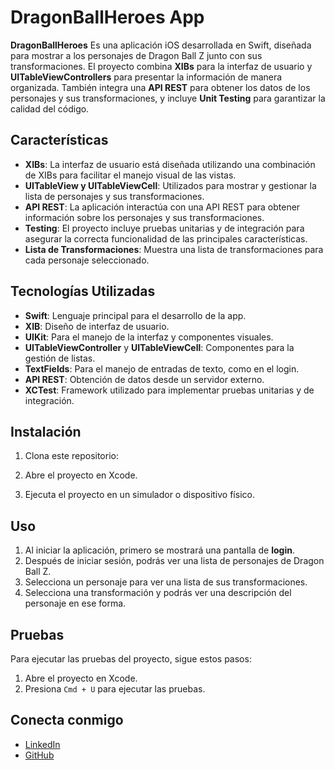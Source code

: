 
# DragonBallHeroes App

**DragonBallHeroes** Es una aplicación iOS desarrollada en Swift, diseñada para mostrar a los personajes de Dragon Ball Z junto con sus transformaciones. El proyecto combina **XIBs** para la interfaz de usuario y **UITableViewControllers** para presentar la información de manera organizada. También integra una **API REST** para obtener los datos de los personajes y sus transformaciones, y incluye **Unit Testing** para garantizar la calidad del código.

## Características

- **XIBs**: La interfaz de usuario está diseñada utilizando una combinación de XIBs para facilitar el manejo visual de las vistas.
- **UITableView y UITableViewCell**: Utilizados para mostrar y gestionar la lista de personajes y sus transformaciones.
- **API REST**: La aplicación interactúa con una API REST para obtener información sobre los personajes y sus transformaciones.
- **Testing**: El proyecto incluye pruebas unitarias y de integración para asegurar la correcta funcionalidad de las principales características.
- **Lista de Transformaciones**: Muestra una lista de transformaciones para cada personaje seleccionado.

## Tecnologías Utilizadas

- **Swift**: Lenguaje principal para el desarrollo de la app.
- **XIB**: Diseño de interfaz de usuario.
- **UIKit**: Para el manejo de la interfaz y componentes visuales.
- **UITableViewController** y **UITableViewCell**: Componentes para la gestión de listas.
- **TextFields**: Para el manejo de entradas de texto, como en el login.
- **API REST**: Obtención de datos desde un servidor externo.
- **XCTest**: Framework utilizado para implementar pruebas unitarias y de integración.

## Instalación

1. Clona este repositorio:

2. Abre el proyecto en Xcode.

3. Ejecuta el proyecto en un simulador o dispositivo físico.

## Uso

1. Al iniciar la aplicación, primero se mostrará una pantalla de **login**.
2. Después de iniciar sesión, podrás ver una lista de personajes de Dragon Ball Z.
3. Selecciona un personaje para ver una lista de sus transformaciones.
4. Selecciona una transformación y podrás ver una descripción del personaje en ese forma.

## Pruebas

Para ejecutar las pruebas del proyecto, sigue estos pasos:

1. Abre el proyecto en Xcode.
2. Presiona `Cmd + U` para ejecutar las pruebas.

## Conecta conmigo

- [LinkedIn](https://www.linkedin.com/in/kevin-heredia-esparza/)
- [GitHub](https://github.com/KevinHe1496)
